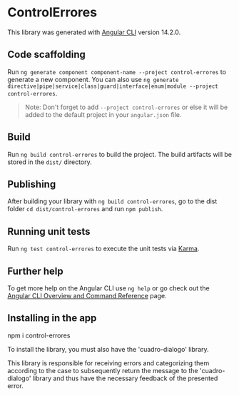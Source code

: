 # ControlErrores

This library was generated with [Angular CLI](https://github.com/angular/angular-cli) version 14.2.0.

## Code scaffolding

Run `ng generate component component-name --project control-errores` to generate a new component. You can also use `ng generate directive|pipe|service|class|guard|interface|enum|module --project control-errores`.

> Note: Don't forget to add `--project control-errores` or else it will be added to the default project in your `angular.json` file.

## Build

Run `ng build control-errores` to build the project. The build artifacts will be stored in the `dist/` directory.

## Publishing

After building your library with `ng build control-errores`, go to the dist folder `cd dist/control-errores` and run `npm publish`.

## Running unit tests

Run `ng test control-errores` to execute the unit tests via [Karma](https://karma-runner.github.io).

## Further help

To get more help on the Angular CLI use `ng help` or go check out the [Angular CLI Overview and Command Reference](https://angular.io/cli) page.

## Installing in the app

npm i control-errores

To install the library, you must also have the 'cuadro-dialogo' library.

This library is responsible for receiving errors and categorizing them according to the case to subsequently return the message to the 'cuadro-dialogo' library and thus have the necessary feedback of the presented error.
